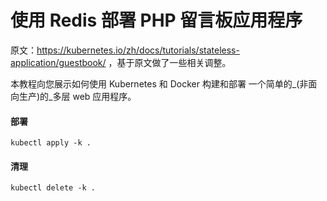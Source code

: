# 使用 Redis 部署 PHP 留言板应用程序

原文：https://kubernetes.io/zh/docs/tutorials/stateless-application/guestbook/ ，基于原文做了一些相关调整。

本教程向您展示如何使用 Kubernetes 和 Docker 构建和部署 一个简单的_(非面向生产)的_多层 web 应用程序。

#### 部署

```shell
kubectl apply -k .
```

#### 清理

```shell
kubectl delete -k .
```

